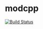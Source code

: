 modcpp
======
[![Build Status](https://travis-ci.org/saglam/modcpp.png)](https://travis-ci.org/saglam/modcpp)
